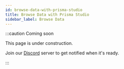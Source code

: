 ```yaml
---
id: browse-data-with-prisma-studio
title: Browse Data with Prisma Studio
sidebar_label: Browse Data
---
```


:::caution Coming soon

This page is under construction.

Join our [Discord](https://discord.traxion.dev/) server to get notified when it's ready.

:::
